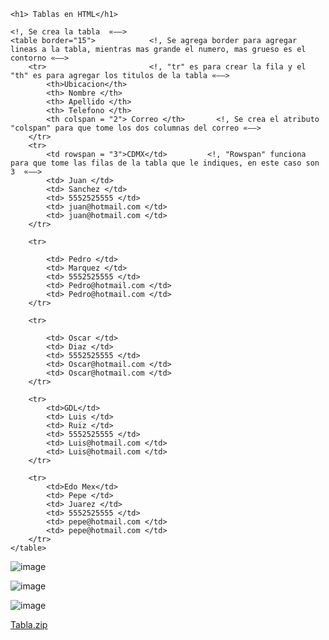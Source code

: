 <!DOCTYPE html>
<html lang="en">
<head>
    <meta charset="UTF-8">
    <meta http-equiv="X-UA-Compatible" content="IE=edge">
    <meta name="viewport" content="width=device-width, initial-scale=1.0">
    <title>Tabla</title>
</head>
<body>
 
    <h1> Tablas en HTML</h1>

    <!, Se crea la tabla  «––>
    <table border="15">            <!, Se agrega border para agregar lineas a la tabla, mientras mas grande el numero, mas grueso es el contorno «––>
        <tr>                       <!, "tr" es para crear la fila y el "th" es para agregar los titulos de la tabla «––>
            <th>Ubicacion</th>
            <th> Nombre </th>
            <th> Apellido </th>
            <th> Telefono </th>
            <th colspan = "2"> Correo </th>       <!, Se crea el atributo "colspan" para que tome los dos columnas del correo «––>
        </tr>
        <tr>
            <td rowspan = "3">CDMX</td>         <!, "Rowspan" funciona para que tome las filas de la tabla que le indiques, en este caso son 3  «––>
            <td> Juan </td>
            <td> Sanchez </td>
            <td> 5552525555 </td>
            <td> juan@hotmail.com </td>
            <td> juan@hotmail.com </td>
        </tr>

        <tr>
            
            <td> Pedro </td>
            <td> Marquez </td>
            <td> 5552525555 </td>
            <td> Pedro@hotmail.com </td>
            <td> Pedro@hotmail.com </td>
        </tr>

        <tr>
            
            <td> Oscar </td>
            <td> Diaz </td>
            <td> 5552525555 </td>
            <td> Oscar@hotmail.com </td>
            <td> Oscar@hotmail.com </td>
        </tr>

        <tr>
            <td>GDL</td>
            <td> Luis </td>
            <td> Ruiz </td>
            <td> 5552525555 </td>
            <td> Luis@hotmail.com </td>
            <td> Luis@hotmail.com </td>
        </tr>

        <tr>
            <td>Edo Mex</td>
            <td> Pepe </td>
            <td> Juarez </td>
            <td> 5552525555 </td>
            <td> pepe@hotmail.com </td>
            <td> pepe@hotmail.com </td>
        </tr>
    </table>






</body>
</html>

![image](https://user-images.githubusercontent.com/61428623/202874215-c18e9cd3-e659-43eb-8e44-0c02536751f7.png)

![image](https://user-images.githubusercontent.com/61428623/202874225-b7befc23-383a-4b14-ac43-ad492260f439.png)

![image](https://user-images.githubusercontent.com/61428623/202874232-7e5522f9-a830-4d88-a64f-51e253fac003.png)

[Tabla.zip](https://github.com/Armando573/Diseno_Web/files/10048196/Tabla.zip)
